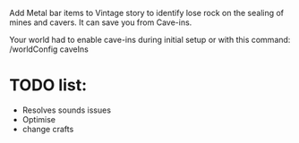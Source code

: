 Add Metal bar items to Vintage story to identify lose rock on the sealing of mines and cavers.
It can save you from Cave-ins.

Your world had to enable cave-ins during initial setup or with this command:
/worldConfig caveIns

# TODO list:
- Resolves sounds issues
- Optimise 
- change crafts
